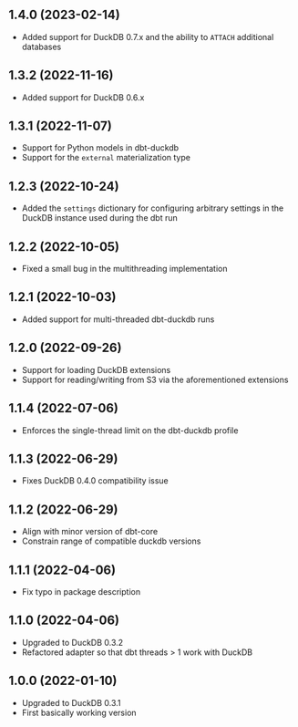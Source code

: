 1.4.0 (2023-02-14)
------------------

- Added support for DuckDB 0.7.x and the ability to `ATTACH` additional databases

1.3.2 (2022-11-16)
------------------

- Added support for DuckDB 0.6.x

1.3.1 (2022-11-07)
------------------

- Support for Python models in dbt-duckdb
- Support for the `external` materialization type

1.2.3 (2022-10-24)
------------------

- Added the `settings` dictionary for configuring arbitrary settings in the DuckDB
instance used during the dbt run

1.2.2 (2022-10-05)
------------------

- Fixed a small bug in the multithreading implementation

1.2.1 (2022-10-03)
------------------

- Added support for multi-threaded dbt-duckdb runs

1.2.0 (2022-09-26)
------------------

- Support for loading DuckDB extensions
- Support for reading/writing from S3 via the aforementioned extensions

1.1.4 (2022-07-06)
------------------

- Enforces the single-thread limit on the dbt-duckdb profile

1.1.3 (2022-06-29)
------------------

- Fixes DuckDB 0.4.0 compatibility issue

1.1.2 (2022-06-29)
------------------

- Align with minor version of dbt-core
- Constrain range of compatible duckdb versions

1.1.1 (2022-04-06)
------------------

- Fix typo in package description

1.1.0 (2022-04-06)
------------------

- Upgraded to DuckDB 0.3.2
- Refactored adapter so that dbt threads > 1 work with DuckDB

1.0.0 (2022-01-10)
------------------

- Upgraded to DuckDB 0.3.1
- First basically working version
